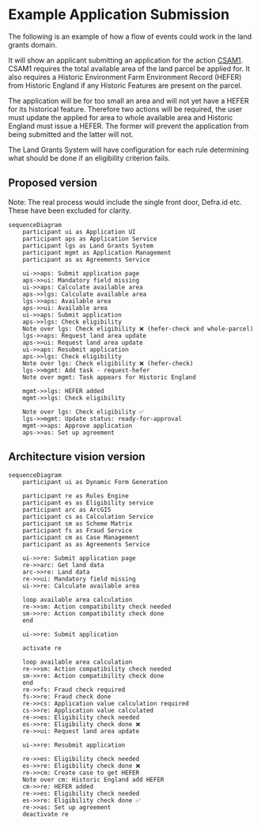 # Example Application Submission

The following is an example of how a flow of events could work in the land grants domain.

It will show an applicant submitting an application for the action [CSAM1](https://www.gov.uk/find-funding-for-land-or-farms/csam1-assess-soil-produce-a-soil-management-plan-and-test-soil-organic-matter). CSAM1 requires the
total available area of the land parcel be applied for. It also requires a Historic Environment Farm Environment Record  (HEFER) from Historic
England if any Historic Features are present on the parcel.

The application will be for too small an area and will not yet have a HEFER for its historical
feature. Therefore two actions will be required, the user must update the applied for area to whole available area and Historic England must issue a HEFER. The former will prevent the application from being submitted and the latter will not.

The Land Grants System will have configuration for each rule determining what should be done if an
eligibility criterion fails.

## Proposed version

Note: The real process would include the single front door, Defra.id etc. These have been excluded for clarity.

```mermaid
sequenceDiagram
    participant ui as Application UI
    participant aps as Application Service
    participant lgs as Land Grants System
    participant mgmt as Application Management
    participant as as Agreements Service

    ui->>aps: Submit application page
    aps->>ui: Mandatory field missing
    ui->>aps: Calculate available area
    aps->>lgs: Calculate available area
    lgs->>aps: Available area
    aps->>ui: Available area
    ui->>aps: Submit application
    aps->>lgs: Check eligibility
    Note over lgs: Check eligibility ❌ (hefer-check and whole-parcel)
    lgs->>aps: Request land area update
    aps->>ui: Request land area update
    ui->>aps: Resubmit application
    aps->>lgs: Check eligibility
    Note over lgs: Check eligibility ❌ (hefer-check)
    lgs->>mgmt: Add task - request-hefer
    Note over mgmt: Task appears for Historic England
    
    mgmt->>lgs: HEFER added
    mgmt->>lgs: Check eligibility

    Note over lgs: Check eligibility ✅
    lgs->>mgmt: Update status: ready-for-approval
    mgmt->>aps: Approve application
    aps->>as: Set up agreement
```

## Architecture vision version

```mermaid
sequenceDiagram
    participant ui as Dynamic Form Generation

    participant re as Rules Engine    
    participant es as Eligibility service
    participant arc as ArcGIS
    participant cs as Calculation Service
    participant sm as Scheme Matrix
    participant fs as Fraud Service
    participant cm as Case Management
    participant as as Agreements Service

    ui->>re: Submit application page
    re->>arc: Get land data 
    arc->>re: Land data
    re->>ui: Mandatory field missing
    ui->>re: Calculate available area

    loop available area calculation
    re->>sm: Action compatibility check needed
    sm->>re: Action compatibility check done
    end

    ui->>re: Submit application
    
    activate re

    loop available area calculation
    re->>sm: Action compatibility check needed
    sm->>re: Action compatibility check done
    end
    re->>fs: Fraud check required
    fs->>re: Fraud check done
    re->>cs: Application value calculation required
    cs->>re: Application value calculated
    re->>es: Eligibility check needed
    es->>re: Eligibility check done ❌
    re->>ui: Request land area update

    ui->>re: Resubmit application

    re->>es: Eligibility check needed
    es->>re: Eligibility check done ❌
    re->>cm: Create case to get HEFER
    Note over cm: Historic England add HEFER
    cm->>re: HEFER added
    re->>es: Eligibility check needed
    es->>re: Eligibility check done ✅
    re->>as: Set up agreement
    deactivate re


```
